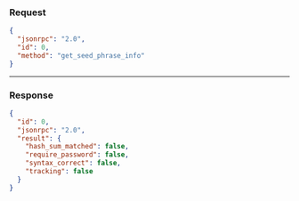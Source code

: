 ### Request

```json
{
  "jsonrpc": "2.0",
  "id": 0,
  "method": "get_seed_phrase_info"
}
```

---

### Response

```json
{
  "id": 0,
  "jsonrpc": "2.0",
  "result": {
    "hash_sum_matched": false,
    "require_password": false,
    "syntax_correct": false,
    "tracking": false
  }
}
```
